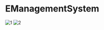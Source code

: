 # EManagementSystem
![1](https://user-images.githubusercontent.com/47937274/121795872-8b29ba00-cc36-11eb-82fa-126978a62cb5.PNG)
![2](https://user-images.githubusercontent.com/47937274/121795906-b9a79500-cc36-11eb-8cb6-801d784bd9bc.PNG)
